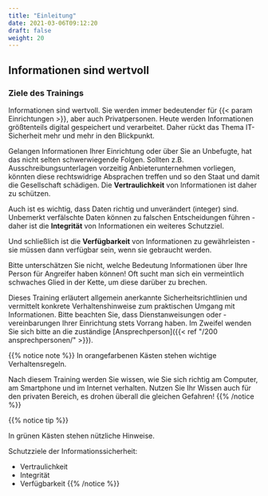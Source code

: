 ```yaml
---
title: "Einleitung"
date: 2021-03-06T09:12:20
draft: false
weight: 20
---
```


## Informationen sind wertvoll

### Ziele des Trainings 

Informationen sind wertvoll. Sie werden immer bedeutender für {{< param Einrichtungen >}}, aber auch Privatpersonen. Heute werden Informationen größtenteils digital gespeichert und verarbeitet. Daher rückt das Thema IT-Sicherheit mehr und mehr in den Blickpunkt.

Gelangen Informationen Ihrer Einrichtung oder über Sie an Unbefugte, hat das nicht selten schwerwiegende Folgen. Sollten z.B. Ausschreibungsunterlagen vorzeitig Anbieterunternehmen vorliegen, könnten diese rechtswidrige Absprachen treffen und so den Staat und damit die Gesellschaft schädigen. Die **Vertraulichkeit** von Informationen ist daher zu schützen.

Auch ist es wichtig, dass Daten richtig und unverändert (integer) sind. Unbemerkt verfälschte Daten können zu falschen Entscheidungen führen - daher ist die **Integrität** von Informationen ein weiteres Schutzziel.

Und schließlich ist die **Verfügbarkeit** von Informationen zu gewährleisten - sie müssen dann verfügbar sein, wenn sie gebraucht werden.

Bitte unterschätzen Sie nicht, welche Bedeutung Informationen über Ihre Person für Angreifer haben können! Oft sucht man sich ein vermeintlich schwaches Glied in der Kette, um diese darüber zu brechen.

Dieses Training erläutert allgemein anerkannte Sicherheitsrichtlinien und vermittelt konkrete Verhaltenshinweise zum praktischen Umgang mit Informationen. Bitte beachten Sie, dass Dienstanweisungen oder -vereinbarungen Ihrer Einrichtung stets Vorrang haben. Im Zweifel wenden Sie sich bitte an die zuständige [Ansprechperson]({{< ref "/200 ansprechpersonen/" >}}).

{{% notice note %}}
In orangefarbenen Kästen stehen wichtige Verhaltensregeln.

Nach diesem Training werden Sie wissen, wie Sie sich richtig am Computer, am Smartphone und im Internet verhalten. Nutzen Sie Ihr Wissen auch für den privaten Bereich, es drohen überall die gleichen Gefahren!
{{% /notice %}}

{{% notice tip %}}

In grünen Kästen stehen nützliche Hinweise.

Schutzziele der Informationssicherheit:

  * Vertraulichkeit
  * Integrität
  * Verfügbarkeit
{{% /notice %}}